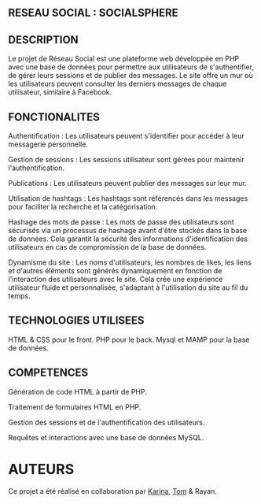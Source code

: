## RESEAU SOCIAL : SOCIALSPHERE

## DESCRIPTION

Le projet de Réseau Social est une plateforme web développée en PHP avec une base de données pour permettre aux utilisateurs de s'authentifier, de gérer leurs sessions et de publier des messages. Le site offre un mur où les utilisateurs peuvent consulter les derniers messages de chaque utilisateur, similaire à Facebook. 

## FONCTIONALITES

Authentification : Les utilisateurs peuvent s'identifier pour accéder à leur messagerie personnelle. 

Gestion de sessions : Les sessions utilisateur sont gérées pour maintenir l'authentification. 

Publications : Les utilisateurs peuvent publier des messages sur leur mur. 

Utilisation de hashtags : Les hashtags sont référencés dans les messages pour faciliter la recherche et la catégorisation. 

Hashage des mots de passe : Les mots de passe des utilisateurs sont sécurisés via un processus de hashage avant d'être stockés dans la base de données. Cela garantit la sécurité des informations d'identification des utilisateurs en cas de compromission de la base de données. 

Dynamisme du site : Les noms d'utilisateurs, les nombres de likes, les liens et d'autres éléments sont générés dynamiquement en fonction de l'interaction des utilisateurs avec le site. Cela crée une expérience utilisateur fluide et personnalisée, s'adaptant à l'utilisation du site au fil du temps. 

## TECHNOLOGIES UTILISEES

HTML & CSS pour le front.
PHP pour le back.
Mysql et MAMP pour la base de données.

## COMPETENCES

Génération de code HTML à partir de PHP. 

Traitement de formulaires HTML en PHP. 

Gestion des sessions et de l'authentification des utilisateurs. 

Requêtes et interactions avec une base de données MySQL. 

# AUTEURS

Ce projet a été réalisé en collaboration par [Karina](https://github.com/felikarina), [Tom](https://github.com/Stoyots) & Rayan.
